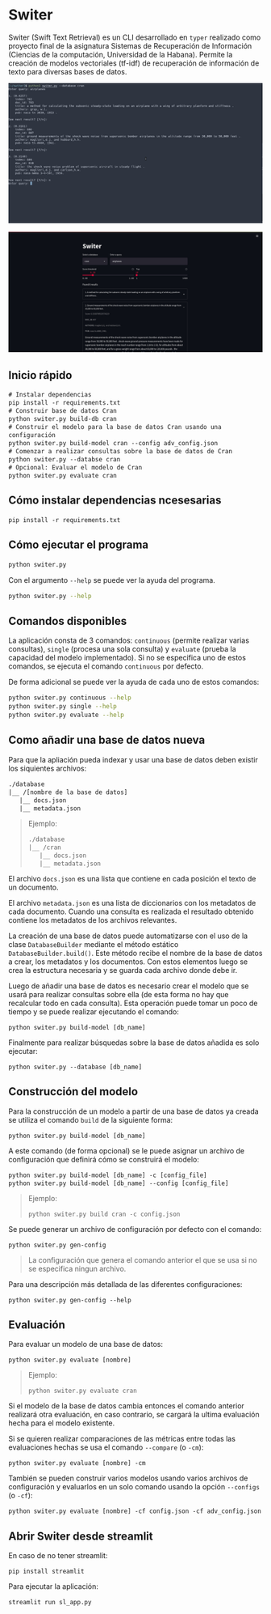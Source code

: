 # Switer

Switer (Swift Text Retrieval) es un CLI desarrollado en `typer` realizado como
proyecto final de la asignatura Sistemas de Recuperación de Información
(Ciencias de la computación, Universidad de la Habana). Permite la creación de
modelos vectoriales (tf-idf) de recuperación de información de texto para
diversas bases de datos.

![CLI Example](cli_example.jpg)

![Web App Example](web_example.jpg)


## Inicio rápido

```shell
# Instalar dependencias
pip install -r requirements.txt
# Construir base de datos Cran
python switer.py build-db cran
# Construir el modelo para la base de datos Cran usando una configuración
python switer.py build-model cran --config adv_config.json
# Comenzar a realizar consultas sobre la base de datos de Cran
python switer.py --databse cran
# Opcional: Evaluar el modelo de Cran
python switer.py evaluate cran
```

## Cómo instalar dependencias ncesesarias

```shell
pip install -r requirements.txt
```

## Cómo ejecutar el programa

```sh
python switer.py
```

Con el argumento `--help` se puede ver la ayuda del programa.
```sh
python switer.py --help
```

## Comandos disponibles

La aplicación consta de 3 comandos: `continuous` (permite realizar varias
consultas), `single` (procesa una sola consulta) y `evaluate` (prueba la
capacidad del modelo implementado). Si no se especifica uno de estos comandos,
se ejecuta el comando `continuous` por defecto.

De forma adicional se puede ver la ayuda de cada uno de estos comandos:
```sh
python switer.py continuous --help
python switer.py single --help
python switer.py evaluate --help
```

## Como añadir una base de datos nueva

Para que la apliación pueda indexar y usar una base de datos deben existir
los siquientes archivos:

```text
./database
|__ /[nombre de la base de datos]
   |__ docs.json
   |__ metadata.json
```

> Ejemplo:
> ```text
> ./database
> |__ /cran
>    |__ docs.json
>    |__ metadata.json
> ```

El archivo `docs.json` es una lista que contiene en cada posición el texto de un
documento.

El archivo `metadata.json` es una lista de diccionarios con los metadatos de cada
documento. Cuando una consulta es realizada el resultado obtenido contiene los
metadatos de los archivos relevantes.

La creación de una base de datos puede automatizarse con el uso de la clase
`DatabaseBuilder` mediante el método estático `DatabaseBuilder.build()`. Este
método recibe el nombre de la base de datos a crear, los metadatos y los
documentos. Con estos elementos luego se crea la estructura necesaria y se
guarda cada archivo donde debe ir.

Luego de añadir una base de datos es necesario crear el modelo que se usará
para realizar consultas sobre ella (de esta forma no hay que recalcular todo en
cada consulta). Esta operación puede tomar un poco de tiempo y se puede realizar
ejecutando el comando:

```shell
python switer.py build-model [db_name]
```

Finalmente para realizar búsquedas sobre la base de datos añadida es solo
ejecutar:

```shell
python switer.py --database [db_name]
```

## Construcción del modelo

Para la construcción de un modelo a partir de una base de datos ya creada se utiliza
el comando `build` de la siguiente forma:

```shell
python switer.py build-model [db_name]
```

A este comando (de forma opcional) se le puede asignar un archivo de
configuración que definirá cómo se construirá el modelo:

```shell
python switer.py build-model [db_name] -c [config_file]
python switer.py build-model [db_name] --config [config_file]
```

> Ejemplo:
> ```shell
> python switer.py build cran -c config.json
> ```

Se puede generar un archivo de configuración por defecto con el comando:

```shell
python switer.py gen-config
```

> La configuración que genera el comando anterior el que se usa si no se
> especifica ningun archivo.

Para una descripción más detallada de las diferentes configuraciones:

```shell
python switer.py gen-config --help
```

## Evaluación

Para evaluar un modelo de una base de datos:

```shell
python switer.py evaluate [nombre]
```

> Ejemplo:
> ```shell
> python switer.py evaluate cran
> ```

Si el modelo de la base de datos cambia entonces el comando anterior realizará
otra evaluación, en caso contrario, se cargará la ultima evaluación hecha para
el modelo existente.

Si se quieren realizar comparaciones de las métricas entre todas las evaluaciones
hechas se usa el comando `--compare` (o `-cm`):

```shell
python switer.py evaluate [nombre] -cm
```

También se pueden construir varios modelos usando varios archivos de configuración
y evaluarlos en un solo comando usando la opción `--configs` (o `-cf`):

```shell
python switer.py evaluate [nombre] -cf config.json -cf adv_config.json
```

## Abrir Switer desde streamlit

En caso de no tener streamlit:

```shell
pip install streamlit
```

Para ejecutar la aplicación:

```shell
streamlit run sl_app.py
```
